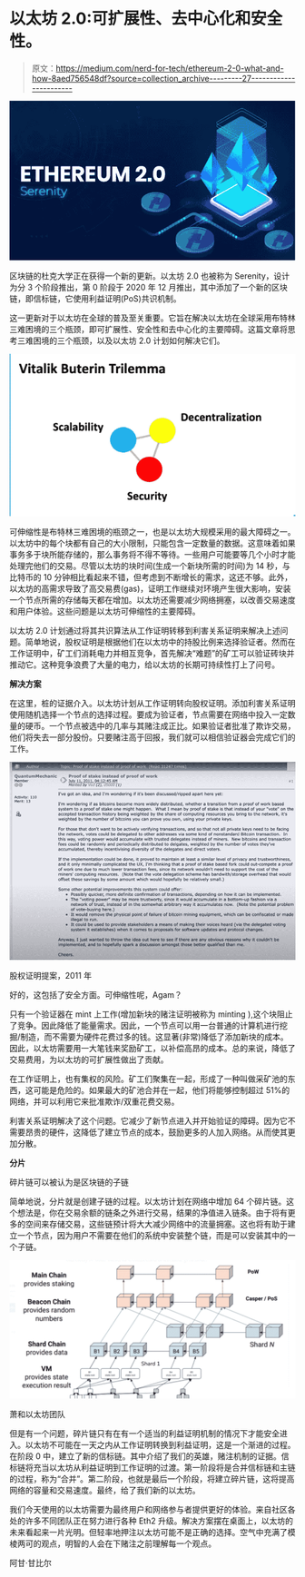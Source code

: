 # 以太坊 2.0:可扩展性、去中心化和安全性。

> 原文：<https://medium.com/nerd-for-tech/ethereum-2-0-what-and-how-8aed756548df?source=collection_archive---------27----------------------->

![](img/c11e57e58c78e4661e66c175764a79dd.png)

区块链的杜克大学正在获得一个新的更新。以太坊 2.0 也被称为 Serenity，设计为分 3 个阶段推出，第 0 阶段于 2020 年 12 月推出，其中添加了一个新的区块链，即信标链，它使用利益证明(PoS)共识机制。

这一更新对于以太坊在全球的普及至关重要。它旨在解决以太坊在全球采用布特林三难困境的三个瓶颈，即可扩展性、安全性和去中心化的主要障碍。这篇文章将思考三难困境的三个瓶颈，以及以太坊 2.0 计划如何解决它们。

![](img/cbe215ee772bb4d2fa3ec5b11627e53b.png)

可伸缩性是布特林三难困境的瓶颈之一，也是以太坊大规模采用的最大障碍之一。以太坊中的每个块都有自己的大小限制，只能包含一定数量的数据。这意味着如果事务多于块所能存储的，那么事务将不得不等待。一些用户可能要等几个小时才能处理完他们的交易。尽管以太坊的块时间(生成一个新块所需的时间)为 14 秒，与比特币的 10 分钟相比看起来不错，但考虑到不断增长的需求，这还不够。此外，以太坊的高需求导致了高交易费(gas)，证明工作继续对环境产生很大影响，安装一个节点所需的存储每天都在增加。以太坊还需要减少网络拥塞，以改善交易速度和用户体验。这些问题是以太坊可伸缩性的主要障碍。

以太坊 2.0 计划通过将其共识算法从工作证明转移到利害关系证明来解决上述问题。简单地说，股权证明是根据他们在以太坊中的持股比例来选择验证者。然而在工作证明中，矿工们消耗电力并相互竞争，首先解决“难题”的矿工可以验证砖块并推动它。这种竞争浪费了大量的电力，给以太坊的长期可持续性打上了问号。

**解决方案**

在这里，桩的证据介入。以太坊计划从工作证明转向股权证明。添加利害关系证明使用随机选择一个节点的选择过程。要成为验证者，节点需要在网络中投入一定数量的硬币。一个节点被选中的几率与其赌注成正比。如果验证者批准了欺诈交易，他们将失去一部分股份。只要赌注高于回报，我们就可以相信验证器会完成它们的工作。

![](img/9c9495a743da113134fdd52b43fb5135.png)

股权证明提案，2011 年

好的，这包括了安全方面。可伸缩性呢，Agam？

只有一个验证器在 mint 上工作(增加新块的赌注证明被称为 minting ),这个块阻止了竞争。因此降低了能量需求。因此，一个节点可以用一台普通的计算机进行挖掘/制造，而不需要为硬件花费过多的钱。这显著(非常)降低了添加新块的成本。因此，以太坊需要用一大笔钱来奖励矿工，以补偿高昂的成本。总的来说，降低了交易费用，为以太坊的可扩展性做出了贡献。

在工作证明上，也有集权的风险。矿工们聚集在一起，形成了一种叫做采矿池的东西，这可能是危险的。如果最大的矿池合并在一起，他们将能够控制超过 51%的网络，并可以利用它来批准欺诈/双重花费交易。

利害关系证明解决了这个问题。它减少了新节点进入并开始验证的障碍。因为它不需要昂贵的硬件，这降低了建立节点的成本，鼓励更多的人加入网络。从而使其更加分散。

**分片**

碎片链可以被认为是区块链的子链

简单地说，分片就是创建子链的过程。以太坊计划在网络中增加 64 个碎片链。这个想法是，你在交易余额的链条之外进行交易，结果的净值进入链条。由于将有更多的空间来存储交易，这些链预计将大大减少网络中的流量拥塞。这也将有助于建立一个节点，因为用户不需要在他们的系统中安装整个链，而是可以安装其中的一个子链。

![](img/52422618f2098c90b4cea638b9858bef.png)

萧和以太坊团队

但是有一个问题，碎片链只有在有一个适当的利益证明机制的情况下才能安全进入。以太坊不可能在一天之内从工作证明转换到利益证明，这是一个渐进的过程。在阶段 0 中，建立了新的信标链。其中介绍了我们的英雄，赌注机制的证据。信标链将充当以太坊从利益证明到工作证明的过渡。第一阶段将是合并信标链和主链的过程，称为“合并”。第二阶段，也就是最后一个阶段，将建立碎片链，这将提高网络的容量和交易速度。最终，给了我们新的以太坊。

我们今天使用的以太坊需要为最终用户和网络参与者提供更好的体验。来自社区各处的许多不同团队正在努力进行各种 Eth2 升级。解决方案摆在桌面上，以太坊的未来看起来一片光明。但轻率地押注以太坊可能不是正确的选择。空气中充满了模棱两可的观点，明智的人会在下赌注之前理解每一个观点。

阿甘·甘比尔